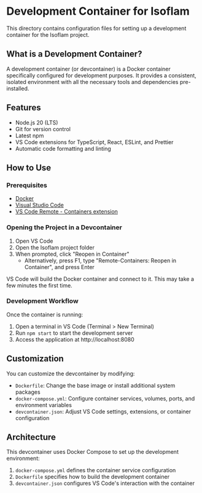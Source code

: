 # Development Container for Isoflam

This directory contains configuration files for setting up a development container for the Isoflam project.

## What is a Development Container?

A development container (or devcontainer) is a Docker container specifically configured for development purposes. It provides a consistent, isolated environment with all the necessary tools and dependencies pre-installed.

## Features

- Node.js 20 (LTS)
- Git for version control
- Latest npm
- VS Code extensions for TypeScript, React, ESLint, and Prettier
- Automatic code formatting and linting

## How to Use

### Prerequisites

- [Docker](https://www.docker.com/products/docker-desktop)
- [Visual Studio Code](https://code.visualstudio.com/)
- [VS Code Remote - Containers extension](https://marketplace.visualstudio.com/items?itemName=ms-vscode-remote.remote-containers)

### Opening the Project in a Devcontainer

1. Open VS Code
2. Open the Isoflam project folder
3. When prompted, click "Reopen in Container"
   - Alternatively, press F1, type "Remote-Containers: Reopen in Container", and press Enter

VS Code will build the Docker container and connect to it. This may take a few minutes the first time.

### Development Workflow

Once the container is running:

1. Open a terminal in VS Code (Terminal > New Terminal)
2. Run `npm start` to start the development server
3. Access the application at http://localhost:8080

## Customization

You can customize the devcontainer by modifying:

- `Dockerfile`: Change the base image or install additional system packages
- `docker-compose.yml`: Configure container services, volumes, ports, and environment variables
- `devcontainer.json`: Adjust VS Code settings, extensions, or container configuration

## Architecture

This devcontainer uses Docker Compose to set up the development environment:

1. `docker-compose.yml` defines the container service configuration
2. `Dockerfile` specifies how to build the development container
3. `devcontainer.json` configures VS Code's interaction with the container

